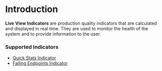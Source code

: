# Introduction

**Live View Indicators** are production quality indicators that are calculated and displayed in real time. They are used to monitor the health of the system and to provide information to the user.

### Supported Indicators

- [Quick Stats Indicator](quick-stats.md)
- [Failing Endpoints Indicator](failing-endpoints.md)
